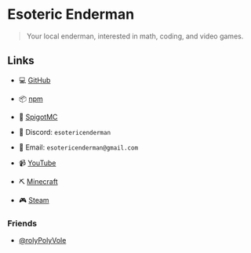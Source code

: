 # Esoteric Enderman

> Your local enderman, interested in math, coding, and video games.

## Links

- 💻 [GitHub](https://www.github.com/EsotericEnderman)
- 📦 [npm](https://www.npmjs.com/~esotericenderman)
- 🧱 [SpigotMC](https://www.spigotmc.org/members/esotericenderman.2123396/)

- 💬 Discord: `esotericenderman`
- 📧 Email: `esotericenderman@gmail.com`

- 📹 [YouTube](https://www.youtube.com/@esotericenderman)
- ⛏️ [Minecraft](https://namemc.com/profile/EsotericEnderman.1)
- 🎮 [Steam](https://steamcommunity.com/id/esotericenderman/)

### Friends

- [@rolyPolyVole](https://github.com/rolyPolyVole)
